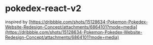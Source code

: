 # pokedex-react-v2

inspired by [https://dribbble.com/shots/15128634-Pokemon-Pokedex-Website-Redesign-Concept/attachments/6864101?mode=media](https://dribbble.com/shots/15128634-Pokemon-Pokedex-Website-Redesign-Concept/attachments/6864101?mode=media)
